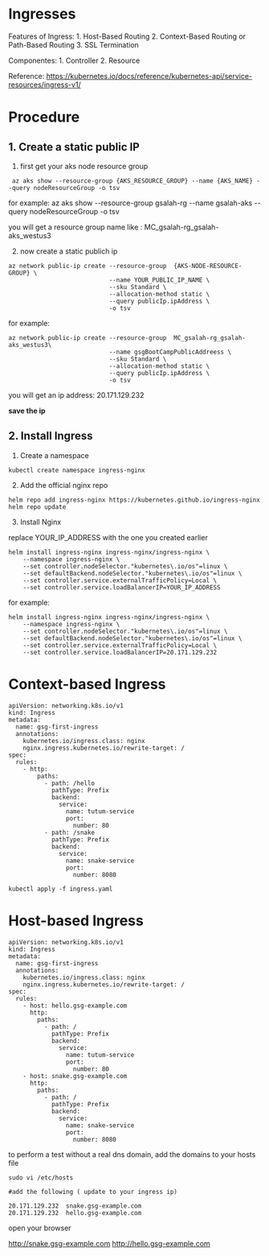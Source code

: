 # Ingresses

Features of Ingress:
    1. Host-Based Routing
    2. Context-Based Routing or Path-Based Routing
    3. SSL Termination 


Componentes:
    1. Controller 
    2. Resource


Reference: https://kubernetes.io/docs/reference/kubernetes-api/service-resources/ingress-v1/

# Procedure


## 1. Create a static public IP 

1. first get your aks node resource group

```
 az aks show --resource-group {AKS_RESOURCE_GROUP} --name {AKS_NAME} --query nodeResourceGroup -o tsv
```

for example:  az aks show --resource-group gsalah-rg --name gsalah-aks --query nodeResourceGroup -o tsv

you will get a resource group name like : MC_gsalah-rg_gsalah-aks_westus3



2. now create a static publich ip

```
az network public-ip create --resource-group  {AKS-NODE-RESOURCE-GROUP} \
                            --name YOUR_PUBLIC_IP_NAME \
                            --sku Standard \
                            --allocation-method static \
                            --query publicIp.ipAddress \
                            -o tsv

```
for example: 

```
az network public-ip create --resource-group  MC_gsalah-rg_gsalah-aks_westus3\
                            --name gsgBootCampPublicAddreess \
                            --sku Standard \
                            --allocation-method static \
                            --query publicIp.ipAddress \
                            -o tsv
```

you will get an ip address: 20.171.129.232

**save the ip**



## 2. Install Ingress

1. Create a namespace
```
kubectl create namespace ingress-nginx
```

2. Add the official nginx repo 
```
helm repo add ingress-nginx https://kubernetes.github.io/ingress-nginx
helm repo update
```

3. Install Nginx

replace YOUR_IP_ADDRESS with the one you created earlier 

```
helm install ingress-nginx ingress-nginx/ingress-nginx \
    --namespace ingress-nginx \
    --set controller.nodeSelector."kubernetes\.io/os"=linux \
    --set defaultBackend.nodeSelector."kubernetes\.io/os"=linux \
    --set controller.service.externalTrafficPolicy=Local \
    --set controller.service.loadBalancerIP=YOUR_IP_ADDRESS 

```

for example: 

```
helm install ingress-nginx ingress-nginx/ingress-nginx \
    --namespace ingress-nginx \
    --set controller.nodeSelector."kubernetes\.io/os"=linux \
    --set defaultBackend.nodeSelector."kubernetes\.io/os"=linux \
    --set controller.service.externalTrafficPolicy=Local \
    --set controller.service.loadBalancerIP=20.171.129.232

```

#  Context-based Ingress

```
apiVersion: networking.k8s.io/v1
kind: Ingress
metadata:
  name: gsg-first-ingress
  annotations: 
    kubernetes.io/ingress.class: nginx  
    nginx.ingress.kubernetes.io/rewrite-target: /
spec:
  rules:
    - http:
        paths:
          - path: /hello
            pathType: Prefix
            backend:
              service:
                name: tutum-service
                port:
                  number: 80
          - path: /snake
            pathType: Prefix
            backend:
              service:
                name: snake-service
                port:
                  number: 8080

```

```
kubectl apply -f ingress.yaml
``` 


#  Host-based Ingress

```
apiVersion: networking.k8s.io/v1
kind: Ingress
metadata:
  name: gsg-first-ingress
  annotations: 
    kubernetes.io/ingress.class: nginx  
    nginx.ingress.kubernetes.io/rewrite-target: /
spec:
  rules:
    - host: hello.gsg-example.com
      http:
        paths:
          - path: /
            pathType: Prefix
            backend:
              service:
                name: tutum-service
                port:
                  number: 80
    - host: snake.gsg-example.com
      http:
        paths:
          - path: /
            pathType: Prefix
            backend:
              service:
                name: snake-service
                port:
                  number: 8080
```

to perform a test without a real dns domain, add the domains to your hosts file 


```
sudo vi /etc/hosts

#add the following ( update to your ingress ip)

20.171.129.232  snake.gsg-example.com
20.171.129.232  hello.gsg-example.com
```

open your browser 

http://snake.gsg-example.com
http://hello.gsg-example.com

